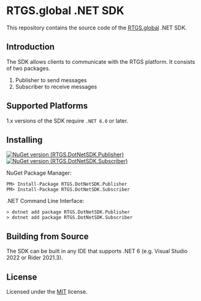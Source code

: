 # RTGS.global .NET SDK
This repository contains the source code of the [RTGS.global](https://rtgs.global/) .NET SDK.

## Introduction
The SDK allows clients to communicate with the RTGS platform. It consists of two packages.

1. Publisher to send messages
2. Subscriber to receive messages

## Supported Platforms
1.x versions of the SDK require `.NET 6.0` or later.

## Installing
[![NuGet version (RTGS.DotNetSDK.Publisher)](https://img.shields.io/nuget/v/RTGS.DotNetSDK.Publisher.svg?style=flat-square&label=RTGS.DotNetSDK.Publisher)](https://www.nuget.org/packages/RTGS.DotNetSDK.Publisher/) [![NuGet version (RTGS.DotNetSDK.Subscriber)](https://img.shields.io/nuget/v/RTGS.DotNetSDK.Subscriber.svg?style=flat-square&label=RTGS.DotNetSDK.Subscriber)](https://www.nuget.org/packages/RTGS.DotNetSDK.Subscriber/)

NuGet Package Manager:

```shell
PM> Install-Package RTGS.DotNetSDK.Publisher
PM> Install-Package RTGS.DotNetSDK.Subscriber
```

.NET Command Line Interface:

```shell
> dotnet add package RTGS.DotNetSDK.Publisher
> dotnet add package RTGS.DotNetSDK.Subscriber
```

## Building from Source
The SDK can be built in any IDE that supports .NET 6 (e.g. Visual Studio 2022 or Rider 2021.3).

## License
Licensed under the [MIT](LICENSE.md) license.